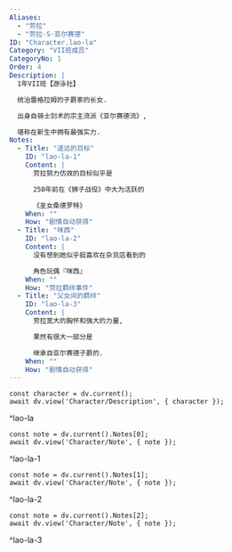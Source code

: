 ```yaml
---
Aliases:
  - "劳拉"
  - "劳拉·S·亚尔赛德"
ID: "Character.lao-la"
Category: "VII班成员"
CategoryNo: 1
Order: 4
Description: |
  1年VII班【游泳社】

  统治雷格拉姆的子爵家的长女.

  出身自骑士剑术的宗主流派《亚尔赛德流》,

  堪称在新生中拥有最强实力.
Notes:
  - Title: "遥远的目标"
    ID: "lao-la-1"
    Content: |
      劳拉努力仿效的目标似乎是

      250年前在《狮子战役》中大为活跃的

      《圣女桑德罗特》
    When: ""
    How: "剧情自动获得"
  - Title: "咪西"
    ID: "lao-la-2"
    Content: |
      没有想到她似乎挺喜欢在杂货店看到的

      角色玩偶『咪西』
    When: ""
    How: "劳拉羁绊事件"
  - Title: "父女间的羁绊"
    ID: "lao-la-3"
    Content: |
      劳拉宽大的胸怀和强大的力量,

      果然有很大一部分是

      继承自亚尔赛德子爵的.
    When: ""
    How: "剧情自动获得"
---
```

```dataviewjs
const character = dv.current();
await dv.view('Character/Description', { character });
```
^lao-la

```dataviewjs
const note = dv.current().Notes[0];
await dv.view('Character/Note', { note });
```
^lao-la-1

```dataviewjs
const note = dv.current().Notes[1];
await dv.view('Character/Note', { note });
```
^lao-la-2

```dataviewjs
const note = dv.current().Notes[2];
await dv.view('Character/Note', { note });
```
^lao-la-3